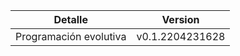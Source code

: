 | Detalle                | Version         |
| ---------------------- | --------------- |
| Programación evolutiva | v0.1.2204231628 |